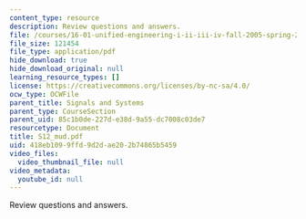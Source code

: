 ```yaml
---
content_type: resource
description: Review questions and answers.
file: /courses/16-01-unified-engineering-i-ii-iii-iv-fall-2005-spring-2006/418eb1099ffd9d2dae202b74865b5459_S12_mud.pdf
file_size: 121454
file_type: application/pdf
hide_download: true
hide_download_original: null
learning_resource_types: []
license: https://creativecommons.org/licenses/by-nc-sa/4.0/
ocw_type: OCWFile
parent_title: Signals and Systems
parent_type: CourseSection
parent_uid: 85c1b0de-227d-e38d-9a55-dc7008c03de7
resourcetype: Document
title: S12_mud.pdf
uid: 418eb109-9ffd-9d2d-ae20-2b74865b5459
video_files:
  video_thumbnail_file: null
video_metadata:
  youtube_id: null
---
```

Review questions and answers.
